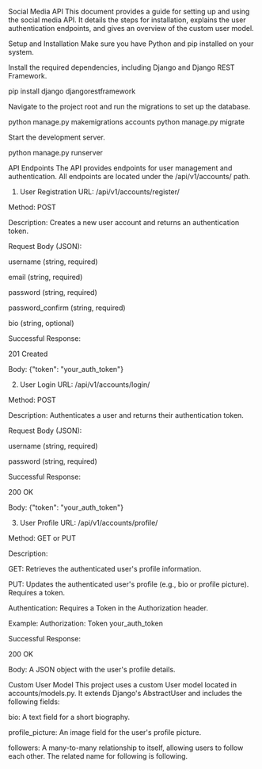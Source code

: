 Social Media API
This document provides a guide for setting up and using the social media API. It details the steps for installation, explains the user authentication endpoints, and gives an overview of the custom user model.

Setup and Installation
Make sure you have Python and pip installed on your system.

Install the required dependencies, including Django and Django REST Framework.

pip install django djangorestframework

Navigate to the project root and run the migrations to set up the database.

python manage.py makemigrations accounts
python manage.py migrate

Start the development server.

python manage.py runserver

API Endpoints
The API provides endpoints for user management and authentication. All endpoints are located under the /api/v1/accounts/ path.

1. User Registration
URL: /api/v1/accounts/register/

Method: POST

Description: Creates a new user account and returns an authentication token.

Request Body (JSON):

username (string, required)

email (string, required)

password (string, required)

password_confirm (string, required)

bio (string, optional)

Successful Response:

201 Created

Body: {"token": "your_auth_token"}

2. User Login
URL: /api/v1/accounts/login/

Method: POST

Description: Authenticates a user and returns their authentication token.

Request Body (JSON):

username (string, required)

password (string, required)

Successful Response:

200 OK

Body: {"token": "your_auth_token"}

3. User Profile
URL: /api/v1/accounts/profile/

Method: GET or PUT

Description:

GET: Retrieves the authenticated user's profile information.

PUT: Updates the authenticated user's profile (e.g., bio or profile picture). Requires a token.

Authentication: Requires a Token in the Authorization header.

Example: Authorization: Token your_auth_token

Successful Response:

200 OK

Body: A JSON object with the user's profile details.

Custom User Model
This project uses a custom User model located in accounts/models.py. It extends Django's AbstractUser and includes the following fields:

bio: A text field for a short biography.

profile_picture: An image field for the user's profile picture.

followers: A many-to-many relationship to itself, allowing users to follow each other. The related name for following is following.